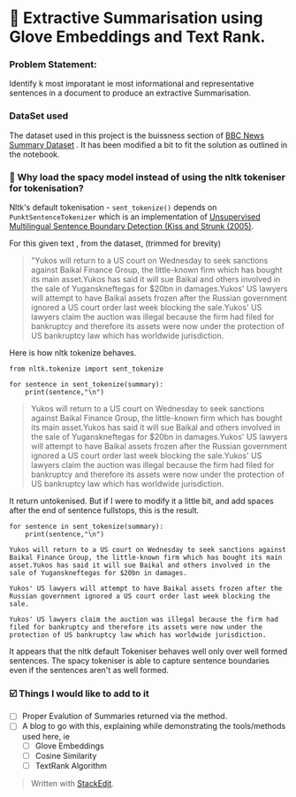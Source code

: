 

# 📄 Extractive Summarisation using Glove Embeddings and Text Rank.

### Problem Statement:

Identify k most imporatant ie most informational and representative sentences in a document to produce an extractive Summarisation.

### DataSet used

The dataset used in this project is the buissness section of [BBC News Summary Dataset](https://www.kaggle.com/pariza/bbc-news-summary) . It has been modified a bit to fit the solution as outlined in the notebook.

### 🤔 Why load the spacy model instead of using the nltk tokeniser for tokenisation? 

Nltk's default tokenisation - `sent_tokenize()` depends on `PunktSentenceTokenizer` which is an implementation of [Unsupervised Multilingual Sentence Boundary Detection (Kiss and Strunk (2005)](http://old.linguistics.rub.de/~strunk/ks2005FINAL.pdf).

For this given text , from the dataset, (trimmed for brevity)

> "Yukos will return to a US court on Wednesday to seek sanctions against Baikal Finance Group, the little-known firm which has bought its main asset.Yukos has said it will sue Baikal and others involved in the sale of Yuganskneftegas for $20bn in damages.Yukos' US lawyers will attempt to have Baikal assets frozen after the Russian government ignored a US court order last week blocking the sale.Yukos' US lawyers claim the auction was illegal because the firm had filed for bankruptcy and therefore its assets were now under the protection of US bankruptcy law which has worldwide jurisdiction.

Here is how nltk tokenize behaves.

    from nltk.tokenize import sent_tokenize
    
    for sentence in sent_tokenize(summary):
	    print(sentence,"\n")

>Yukos will return to a US court on Wednesday to seek sanctions against Baikal Finance Group, the little-known firm which has bought its main asset.Yukos has said it will sue Baikal and others involved in the sale of Yuganskneftegas for $20bn in damages.Yukos' US lawyers will attempt to have Baikal assets frozen after the Russian government ignored a US court order last week blocking the sale.Yukos' US lawyers claim the auction was illegal because the firm had filed for bankruptcy and therefore its assets were now under the protection of US bankruptcy law which has worldwide jurisdiction.

It return untokenised. But if I were to modify it a little bit, and add spaces after the end of sentence fullstops, this is the result.

    for sentence in sent_tokenize(summary):
	    print(sentence,"\n")

    Yukos will return to a US court on Wednesday to seek sanctions against Baikal Finance Group, the little-known firm which has bought its main asset.Yukos has said it will sue Baikal and others involved in the sale of Yuganskneftegas for $20bn in damages. 

    Yukos' US lawyers will attempt to have Baikal assets frozen after the Russian government ignored a US court order last week blocking the sale. 

    Yukos' US lawyers claim the auction was illegal because the firm had filed for bankruptcy and therefore its assets were now under the protection of US bankruptcy law which has worldwide jurisdiction.

It appears that the nltk default Tokeniser behaves well only over well formed sentences. The spacy tokeniser is able to capture sentence boundaries even if the sentences aren't as well formed.

### ☑️ Things I would like to add to it

 - [ ] Proper Evalution of Summaries returned via the method.
 - [ ]  A blog to go with this, explaining while demonstrating the tools/methods used here, ie
	 - [ ] Glove Embeddings
	 - [ ] Cosine Similarity
	 - [ ] TextRank Algorithm

> Written with [StackEdit](https://stackedit.io/).

